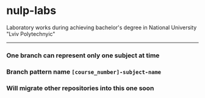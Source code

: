 # nulp-labs
Laboratory works during achieving bachelor's degree in National University "Lviv Polytechnyic"

---

### One branch can represent only one subject at time
### Branch pattern name `[course_number]-subject-name`
### Will migrate other repositories into this one soon
